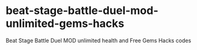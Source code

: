 # beat-stage-battle-duel-mod-unlimited-gems-hacks
Beat Stage Battle Duel MOD unlimited health and Free Gems Hacks codes
